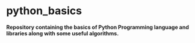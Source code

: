# python_basics
**Repository containing the basics of Python Programming language and libraries along with some useful algorithms.**
